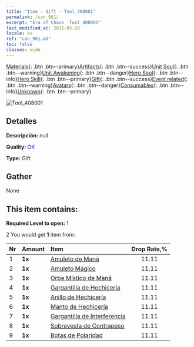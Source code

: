 ```yaml
---
title: "Item - Gift - Tool_408001"
permalink: /con_961/
excerpt: "Era of Chaos  Tool_408001"
last_modified_at: 2021-05-28
locale: es
ref: "con_961.md"
toc: false
classes: wide
---
```

 [Materials](/ItemsES/){: .btn .btn--primary}[Artifacts](/ItemsES/Artifacts/){: .btn .btn--success}[Unit Soul](/ItemsES/UnitSoul/){: .btn .btn--warning}[Unit Awakening](/ItemsES/UnitAwakening/){: .btn .btn--danger}[Hero Soul](/ItemsES/HeroSoul/){: .btn .btn--info}[Hero Skill](/ItemsES/HeroSkill/){: .btn .btn--primary}[Gift](/ItemsES/Gift/){: .btn .btn--success}[Event related](/ItemsES/Events/){: .btn .btn--warning}[Avatars](/ItemsES/Avatars/){: .btn .btn--danger}[Consumables](/ItemsES/Consumables/){: .btn .btn--info}[Unknown](/ItemsES/Unknown/){: .btn .btn--primary}

 ![Tool_408001](/images/t/i_907046.png)

## Detalles
 **Descripción:** null

 **Quality:** <span style="color: #0000CD">OK</span>

 **Type:** Gift

## Gather

  None

## This item contains:

 **Required Level to open:** 1

 2 You would get **1** item  from:

  | Nr | Amount |     Item    | Drop Rate,% |
  |:---|:-------|:------------|:---------:|
  | 1 |  **1x** | [Amuleto de Maná](/ItemsES/art_112/) | 11.11 | 
  | 2 |  **1x** | [Amuleto Mágico](/ItemsES/art_113/) | 11.11 | 
  | 3 |  **1x** | [Orbe Místico de Maná](/ItemsES/art_114/) | 11.11 | 
  | 4 |  **1x** | [Gargantilla de Hechicería](/ItemsES/art_115/) | 11.11 | 
  | 5 |  **1x** | [Anillo de Hechicería](/ItemsES/art_116/) | 11.11 | 
  | 6 |  **1x** | [Manto de Hechicería](/ItemsES/art_117/) | 11.11 | 
  | 7 |  **1x** | [Gargantilla de Interferencia](/ItemsES/art_118/) | 11.11 | 
  | 8 |  **1x** | [Sobrevesta de Contrapeso](/ItemsES/art_119/) | 11.11 | 
  | 9 |  **1x** | [Botas de Polaridad](/ItemsES/art_120/) | 11.11 | 
